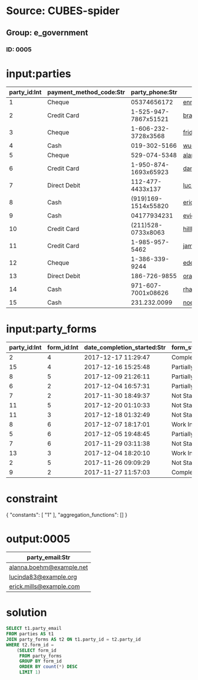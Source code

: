 # Source: CUBES-spider
## Group: e_government
### ID: 0005

# input:parties

| party_id:Int | payment_method_code:Str | party_phone:Str | party_email:Str |
|---|---|---|---|
| 1 | Cheque | 05374656172 | enrico09@example.com |
| 2 | Credit Card | 1-525-947-7867x51521 | brakus.aliya@example.com |
| 3 | Cheque | 1-606-232-3728x3568 | frida57@example.org |
| 4 | Cash | 019-302-5166 | wuckert.misty@example.com |
| 5 | Cheque | 529-074-5348 | alanna.boehm@example.net |
| 6 | Credit Card | 1-950-874-1693x65923 | daniel.charity@example.net |
| 7 | Direct Debit | 112-477-4433x137 | lucinda83@example.org |
| 8 | Cash | (919)169-1514x55820 | erick.mills@example.com |
| 9 | Cash | 04177934231 | evie97@example.org |
| 10 | Credit Card | (211)528-0733x8063 | hilll.elyssa@example.net |
| 11 | Credit Card | 1-985-957-5462 | jamir.hyatt@example.net |
| 12 | Cheque | 1-386-339-9244 | eden67@example.net |
| 13 | Direct Debit | 186-726-9855 | ora.hyatt@example.net |
| 14 | Cash | 971-607-7001x08626 | rhauck@example.org |
| 15 | Cash | 231.232.0099 | noe.ziemann@example.org |

# input:party_forms

| party_id:Int | form_id:Int | date_completion_started:Str | form_status_code:Str | date_fully_completed:Str |
|---|---|---|---|---|
| 2 | 4 | 2017-12-17 11:29:47 | Completed | 2018-02-11 16:46:10 |
| 15 | 4 | 2017-12-16 15:25:48 | Partially Completed | 2018-02-18 16:09:04 |
| 8 | 5 | 2017-12-09 21:26:11 | Partially Completed | 2018-02-05 16:16:58 |
| 6 | 2 | 2017-12-04 16:57:31 | Partially Completed | 2018-01-28 22:29:07 |
| 7 | 2 | 2017-11-30 18:49:37 | Not Started | 2018-02-21 17:59:08 |
| 11 | 5 | 2017-12-20 01:10:33 | Not Started | 2018-02-10 14:07:46 |
| 11 | 3 | 2017-12-18 01:32:49 | Not Started | 2018-02-04 05:57:01 |
| 8 | 6 | 2017-12-07 18:17:01 | Work In Progress | 2018-02-15 23:09:42 |
| 5 | 6 | 2017-12-05 19:48:45 | Partially Completed | 2018-01-30 09:33:37 |
| 7 | 6 | 2017-11-29 03:11:38 | Not Started | 2018-02-01 10:26:47 |
| 13 | 3 | 2017-12-04 18:20:10 | Work In Progress | 2018-01-31 17:09:32 |
| 2 | 5 | 2017-11-26 09:09:29 | Not Started | 2018-02-09 09:49:09 |
| 9 | 2 | 2017-11-27 11:57:03 | Completed | 2018-02-15 13:15:25 |

# constraint

{
  "constants": [
    "1"
  ],
  "aggregation_functions": []
}

# output:0005

| party_email:Str |
|---|
| alanna.boehm@example.net |
| lucinda83@example.org |
| erick.mills@example.com |

# solution

```sql
SELECT t1.party_email
FROM parties AS t1
JOIN party_forms AS t2 ON t1.party_id = t2.party_id
WHERE t2.form_id =
    (SELECT form_id
     FROM party_forms
     GROUP BY form_id
     ORDER BY count(*) DESC
     LIMIT 1)
```
